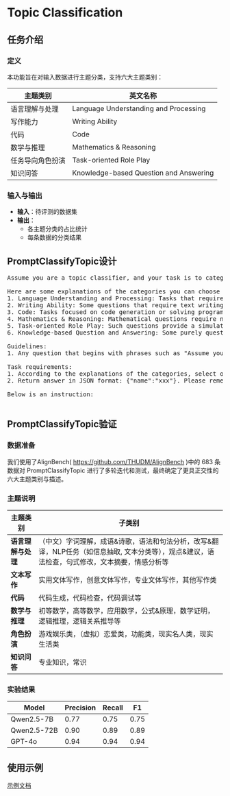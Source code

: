# Topic Classification

## 任务介绍

### 定义

本功能旨在对输入数据进行主题分类，支持六大主题类别：

| 主题类别         | 英文名称                               |
| ---------------- | -------------------------------------- |
| 语言理解与处理   | Language Understanding and Processing  |
| 写作能力         | Writing Ability                        |
| 代码             | Code                                   |
| 数学与推理       | Mathematics & Reasoning                |
| 任务导向角色扮演 | Task-oriented Role Play                |
| 知识问答         | Knowledge-based Question and Answering |

### 输入与输出

- **输入**：待评测的数据集
- **输出**：
  - 各主题分类的占比统计
  - 每条数据的分类结果

## PromptClassifyTopic设计

<pre>
Assume you are a topic classifier, and your task is to categorize user-provided instructions. There are six options in the list provided. You are required to select one category from the following list: ["Language Understanding and Processing", "Writing Ability", "Code", "Mathematics & Reasoning", "Task-oriented Role Play", "Knowledge-based Question and Answering"].Make sure your answer is within the list provided and do not create any additional answers.

Here are some explanations of the categories you can choose from in the list:
1. Language Understanding and Processing: Tasks that require linguistic understanding or processing of questions, such as word comprehension, proverbs and poetry, Chinese culture, grammatical and syntactic analysis, translation, information extraction, text classification, semantic understanding, grammar checking, sentence restructuring, text summarization, opinion expression, sentiment analysis, and providing suggestions and recommendations.
2. Writing Ability: Some questions that require text writing, such as practical writing (adjusting format, checking grammar, etc.), cultural understanding, creative writing, and professional writing(giving a professional plan, evaluation, report, case, etc.).
3. Code: Tasks focused on code generation or solving programming problems (e.g., code generation, code review, code debugging).
4. Mathematics & Reasoning: Mathematical questions require numerical computations, proving mathematical formulas, solving mathematical problems in application contexts. Reasoning questions often require you to assess the validity of logic, determine which statement is true based on the given assertions and derive conclusions, arrange information according to specific rules, or analyze the logical relationships between sentences.
5. Task-oriented Role Play: Such questions provide a simulated dialogue scenario and explicitly assign you a role to perform specific tasks (e.g., delivering a speech or evaluation, engaging in situational dialogue, providing an explanation).
6. Knowledge-based Question and Answering: Some purely question-and-answer tasks that require specialized subject knowledge or common knowledge, usually involving brief factual answers (e.g., physics, music theory, sports knowledge inquiries, foundational computer science concepts, history, geography, biomedical sciences, factual recall or common sense knowledge).

Guidelines:
1. Any question that begins with phrases such as "Assume you are a xxx," or "You are playing the role of a xxx," must be classified as 'Task-oriented Role Play', regardless of the category to which the latter part of the sentence belongs.

Task requirements:
1. According to the explanations of the categories, select one category from the following list: ["Language Understanding and Processing", "Writing Ability", "Code", "Mathematics & Reasoning", "Task-oriented Role Play", "Knowledge-based Question and Answering"].
2. Return answer in JSON format: {"name":"xxx"}. Please remember to output only the JSON FORMAT, without any additional content.

Below is an instruction:

</pre>

## PromptClassifyTopic验证

### 数据准备

我们使用了AlignBench( https://github.com/THUDM/AlignBench )中的 683 条数据对 PromptClassifyTopic 进行了多轮迭代和测试，最终确定了更具正交性的六大主题类别与描述。

### 主题说明

| 主题类别           | 子类别                                                                                                                                         |
| ------------------ | ---------------------------------------------------------------------------------------------------------------------------------------------- |
| **语言理解与处理** | （中文）字词理解，成语&诗歌，语法和句法分析，改写&翻译，NLP任务（如信息抽取, 文本分类等），观点&建议，语法检查，句式修改，文本摘要，情感分析等 |
| **文本写作**       | 实用文体写作，创意文体写作，专业文体写作，其他写作类                                                                                           |
| **代码**           | 代码生成，代码检查，代码调试等                                                                                                                 |
| **数学与推理**     | 初等数学，高等数学，应用数学，公式&原理，数学证明，逻辑推理，逻辑关系推导等                                                                    |
| **角色扮演**       | 游戏娱乐类，（虚拟）恋爱类，功能类，现实名人类，现实生活类                                                                                     |
| **知识问答**       | 专业知识，常识                                                                                                                                 |

### 实验结果

| Model       | Precision | Recall | F1   |
| ----------- | --------- | ------ | ---- |
| Qwen2.5-7B  | 0.77      | 0.75   | 0.75 |
| Qwen2.5-72B | 0.90      | 0.89   | 0.89 |
| GPT-4o      | 0.94      | 0.94   | 0.94 |

## 使用示例

[示例文档](../examples/classify/sdk_topic_classifcation.py)
